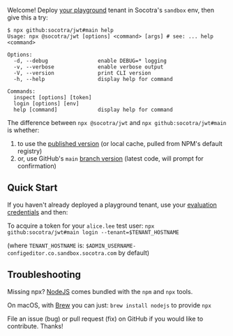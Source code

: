Welcome! Deploy [your playground](https://studio.sandbox.socotra.com) tenant in Socotra's `sandbox` env, then give this a try:

```
$ npx github:socotra/jwt#main help
Usage: npx @socotra/jwt [options] <command> [args] # see: ... help <command>

Options:
  -d, --debug                enable DEBUG=* logging
  -v, --verbose              enable verbose output
  -V, --version              print CLI version
  -h, --help                 display help for command

Commands:
  inspect [options] [token]
  login [options] [env]
  help [command]             display help for command
```

The difference between `npx @socotra/jwt` and `npx github:socotra/jwt#main` is whether:
1. to use the [published version](https://www.npmjs.com/package/@socotra/jwt) (or local cache, pulled from NPM's default registry)
2. or, use GitHub's `main` [branch version](https://github.com/socotra/jwt/tree/main) (latest code, will prompt for confirmation)

## Quick Start

If you haven't already deployed a playground tenant, use your [evaluation credentials](https://docs.socotra.com/production/configuration/gsg.html) and then:

To acquire a token for your `alice.lee` test user: `npx github:socotra/jwt#main login --tenant=$TENANT_HOSTNAME`

(where `TENANT_HOSTNAME` is: `$ADMIN_USERNAME-configeditor.co.sandbox.socotra.com` by default)

## Troubleshooting

Missing npx? [NodeJS](https://nodejs.org) comes bundled with the `npm` and `npx` tools.

On macOS, with [Brew](https://brew.sh) you can just: `brew install nodejs` to provide `npx`

File an issue (bug) or pull request (fix) on GitHub if you would like to contribute. Thanks!
